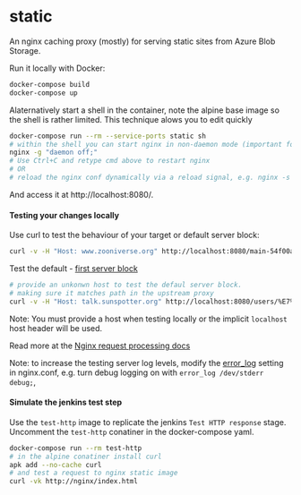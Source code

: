 static
======

An nginx caching proxy (mostly) for serving static sites from Azure Blob Storage.

Run it locally with Docker:

``` bash
docker-compose build
docker-compose up
```

Alaternatively start a shell in the container, note the alpine base image so the shell is rather limited. This technique alows you to edit quickly

``` bash
docker-compose run --rm --service-ports static sh
# within the shell you can start nginx in non-daemon mode (important for logging)
nginx -g "daemon off;"
# Use Ctrl+C and retype cmd above to restart nginx
# OR
# reload the nginx conf dynamically via a reload signal, e.g. nginx -s reload  OR kill -S -HUP nginxPID but that requires another shell in the container
```

And access it at http://localhost:8080/.

#### Testing your changes locally

Use curl to test the behaviour of your target or default server block:

``` bash
curl -v -H "Host: www.zooniverse.org" http://localhost:8080/main-54f00afe77a81c4ff6b88b1e0bee34bc.css
```

Test the default - [first server block](https://github.com/zooniverse/static/blob/1572db64aaeb38d904e1a60de00e9f06871414df/nginx.conf#L69)

``` bash
# provide an unkonwn host to test the defaul server block.
# making sure it matches path in the upstream proxy
curl -v -H "Host: talk.sunspotter.org" http://localhost:8080/users/%E7%8E%8B%E5%8F%AF%E8%90%B1/index.html
```

Note: You must provide a host when testing locally or the implicit `localhost` host header will be used.

Read more at the [Nginx request processing docs](http://nginx.org/en/docs/http/request_processing.html)

Note: to increase the testing server log levels, modify the [error_log]( https://nginx.org/en/docs/ngx_core_module.html#error_log) setting in nginx.conf, e.g. turn debug logging on with `error_log /dev/stderr debug;`,

#### Simulate the jenkins test step

Use the `test-http` image to replicate the jenkins `Test HTTP response` stage. Uncomment the `test-http` conatiner in the docker-compose yaml.

``` bash
docker-compose run --rm test-http
# in the alpine conatiner install curl
apk add --no-cache curl
# and test a request to nginx static image
curl -vk http://nginx/index.html
```
